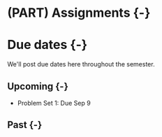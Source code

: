 
# (PART) Assignments {-}

# Due dates {-}

We'll post due dates here throughout the semester. 

## Upcoming {-}

* Problem Set 1: Due Sep 9

## Past {-}

